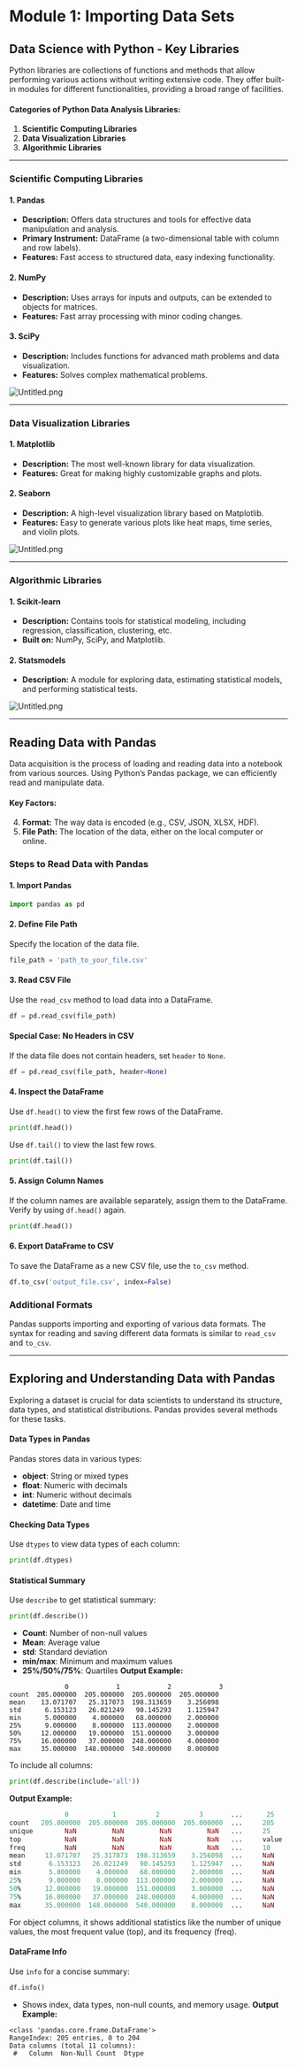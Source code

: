 

# Module 1: Importing Data Sets
## Data Science with Python - Key Libraries
Python libraries are collections of functions and methods that allow performing various actions without writing extensive code. They offer built-in modules for different functionalities, providing a broad range of facilities.
#### Categories of Python Data Analysis Libraries:
1. **Scientific Computing Libraries**
2. **Data Visualization Libraries**
3. **Algorithmic Libraries**

___
### Scientific Computing Libraries
#### 1. **Pandas**
- **Description:** Offers data structures and tools for effective data manipulation and analysis.
- **Primary Instrument:** DataFrame (a two-dimensional table with column and row labels).
- **Features:** Fast access to structured data, easy indexing functionality.
#### 2. **NumPy**
- **Description:** Uses arrays for inputs and outputs, can be extended to objects for matrices.
- **Features:** Fast array processing with minor coding changes.
#### 3. **SciPy**
- **Description:** Includes functions for advanced math problems and data visualization.
- **Features:** Solves complex mathematical problems.

![Untitled.png](https://prod-files-secure.s3.us-west-2.amazonaws.com/03e82b26-cccb-4906-bb56-adabcbdc0655/997ac361-58a8-4f04-bb0f-79fea4baa761/Untitled.png?X-Amz-Algorithm=AWS4-HMAC-SHA256&X-Amz-Content-Sha256=UNSIGNED-PAYLOAD&X-Amz-Credential=ASIAZI2LB466ZMQWLIJ6%2F20250207%2Fus-west-2%2Fs3%2Faws4_request&X-Amz-Date=20250207T062128Z&X-Amz-Expires=3600&X-Amz-Security-Token=IQoJb3JpZ2luX2VjEFYaCXVzLXdlc3QtMiJGMEQCIEfpEMF9cB04i3rJ87creAq1sj0vQoI1aQOn4OVcfdgpAiBS7vbwsJRKxfUyPshNcSqeFUX5kfDSx7WUkvV7evqFjir%2FAwhvEAAaDDYzNzQyMzE4MzgwNSIMQ3PYWrMweC%2Fe9vCKKtwDYIDWr%2BZpI54lpPbiHlFiYK5SKsBKzSgQZhu7xc%2FShl8Ri6i3c2im3ZxtEoOFzeIDs4wTIsAtadCXQVgMxt2yAJeagdUMkqBdToZWVvMBx8SslMNhHwlqnANTBtE11%2FKwQk4dxge5MhOnni1XccBnBi3Zp%2BHChcSIaIHj5WzLE%2FKu2Kv1y04Qhod%2BzGX3cEDM2Gu8n9IJgBb56%2BSNYiJMnWGmnizUL8aKJTzlsfSIIMZj3rVFBoFDv4N8c58aKLaMWvHZrV6Glv1sHFU%2B6w7VEjM6WlShdtK0nVjhFPHhPRfTNhHmROvLmQ3Pw7ckdFe8pHK%2FKIzbiTReSwjgjLNbthjhQAp4yHUrgauJcftYYajC5jJhBYYsE%2BC%2FK4ZNY7udn1CTL0a0lha88Li2lQOJ8lGHggkvJJs7Rl4H9JSLMH%2FB0vbTcoiy3OEENIZlBEW5L7zI9FpqGjuTuQ7KjhPAwbaJAxENA4dOklL4VFvu%2Fo%2FRi%2B6HBsXlSi%2Bjp9TMCegO4HeQO4608uMph4eD3DXdaYNOwirGT5v8rfyUkcm3pMLQhrClDQ6mxIbonrZlASpZhTomS0k86MLDFCSFyCqg5%2FVMR1lxl%2FacTR%2BuHG8gWf1cSc5rflS%2FK90YEoswor%2BWvQY6pgFgX2GWvhDoQsntJpkNmWGSbglALXtP8ao4bLCfAYTIbFAT742JTTxzrdS8Xl72IO77p6JBjyEy0dE8rtwrq8tGuyeYR3S%2FSgRv5zLAfRBguc1oc%2Bs3TbeuUFZpqAhRsIZWKyVdjWBuX3kRB763P%2FarX7ScXlO9JCrkYDWTZ99rLKb%2FVyGkQBYG8wDlP9DXQgeZuZx31rA78Umhxe04Iv8Y1ANZ%2FuMX&X-Amz-Signature=6e03894beb8132694e054c63f895736b598bc722dd3ca6dff6aa9f7cdf96a072&X-Amz-SignedHeaders=host&x-id=GetObject)
___
### Data Visualization Libraries
#### 1. **Matplotlib**
- **Description:** The most well-known library for data visualization.
- **Features:** Great for making highly customizable graphs and plots.
#### 2. **Seaborn**
- **Description:** A high-level visualization library based on Matplotlib.
- **Features:** Easy to generate various plots like heat maps, time series, and violin plots.

![Untitled.png](https://prod-files-secure.s3.us-west-2.amazonaws.com/03e82b26-cccb-4906-bb56-adabcbdc0655/733d1e42-5a53-4fd8-90c1-3d85254369a6/Untitled.png?X-Amz-Algorithm=AWS4-HMAC-SHA256&X-Amz-Content-Sha256=UNSIGNED-PAYLOAD&X-Amz-Credential=ASIAZI2LB466ZVS33QJQ%2F20250207%2Fus-west-2%2Fs3%2Faws4_request&X-Amz-Date=20250207T062128Z&X-Amz-Expires=3600&X-Amz-Security-Token=IQoJb3JpZ2luX2VjEFYaCXVzLXdlc3QtMiJGMEQCIBx2AO3%2B0nCUZsZuIM5DF5a%2Fc48bGLNzHDZqmoGAAI8xAiA42QyIspQEkGygdZ%2BzYRHQC%2Fz9ACoW2KB5c6xUdSPKZir%2FAwhvEAAaDDYzNzQyMzE4MzgwNSIMmdYzYgBhPPVS%2FA%2BYKtwDvz4MBKoY7EaaHb%2F5De3DFWtU8XOqISyREmoPJ77c0YyR0oX3QtvrcFOqEC6ZNev3yqG8CtV9d4Fdo5gicZiQ%2F32ehpGVh3a8wzAPavHjnNf79%2BVQQydQxwSsOsV4YJkvpJQvYFcTxPg%2Bwek%2Bu68aVeGKvn4IJMOVEAtqX8GnAjdCZvjAbPQ2GdYRJ80L1IS138Rm8Rjw4TNrH%2FZcX%2Ba6%2FA19EYw5%2F7sqFIKSXyCEsnaOC9GRk%2FqFtquRWlyBYGOgds%2BTrUIujuGHfqiUMUGHmjahks1qhtOUCwu3r7ui0P%2Ffgo7lEpplPEbSe9C1OjegHXebSxKzesUWuekNrATnVyYfFE3T8SQXEEgBk19IQofRL8s%2B2n2Dbs%2Bh0IlCwv7IeQAJsAB%2FyAaVnpOaG9ZK9B%2By9dTnuVrGChFxwxXgmqyfYtxnK4zSWXYBgE3tCcw9a1bUobIAb4pxDe4aec6beO8Pw0mPon2IzNkrOR%2FPCMbmt2f%2BtDAoujHs7NxrLyydh9Egbm6w3RAmlhh4UoOxP%2FH6e27TT66hxC1tODD5j20am1cjyi1ZeGBb8GLiKZOjXh9MnA%2FAcDJ0KAP78gCvQaX%2FAk2GFpG6O7ZIBTDAVHjv8mkabsRqHQaJdyswrL%2BWvQY6pgHBKHoGHX83fZnh2avbom%2FNiyJUDDOzUff3pudVWAfpNvlao6ZSrbGvRcM%2BBnEGKBmZKb03zREyswkjGwCofx63yrJVD%2F0A3phF0gbfCurk70J8hyQ3qZ7z9bd7bdzgn5kgmPupWe1SDRjBZefKfjUOeDlf5OnN7aicBKD7QiDol9azkSrvHebMCVV%2F2AJ7DMlCe3gbO0Q4KsgUdAT0rTuX1Z7rd0F0&X-Amz-Signature=92126c21a05dde756914b78141110fc42648bfb598f2764a1f2ac2e5e31cdcb7&X-Amz-SignedHeaders=host&x-id=GetObject)
___
### Algorithmic Libraries
#### 1. **Scikit-learn**
- **Description:** Contains tools for statistical modeling, including regression, classification, clustering, etc.
- **Built on:** NumPy, SciPy, and Matplotlib.
#### 2. **Statsmodels**
- **Description:** A module for exploring data, estimating statistical models, and performing statistical tests.

![Untitled.png](https://prod-files-secure.s3.us-west-2.amazonaws.com/03e82b26-cccb-4906-bb56-adabcbdc0655/c62885f5-417d-4179-834f-d68f8f2bdf39/Untitled.png?X-Amz-Algorithm=AWS4-HMAC-SHA256&X-Amz-Content-Sha256=UNSIGNED-PAYLOAD&X-Amz-Credential=ASIAZI2LB466ZVS33QJQ%2F20250207%2Fus-west-2%2Fs3%2Faws4_request&X-Amz-Date=20250207T062128Z&X-Amz-Expires=3600&X-Amz-Security-Token=IQoJb3JpZ2luX2VjEFYaCXVzLXdlc3QtMiJGMEQCIBx2AO3%2B0nCUZsZuIM5DF5a%2Fc48bGLNzHDZqmoGAAI8xAiA42QyIspQEkGygdZ%2BzYRHQC%2Fz9ACoW2KB5c6xUdSPKZir%2FAwhvEAAaDDYzNzQyMzE4MzgwNSIMmdYzYgBhPPVS%2FA%2BYKtwDvz4MBKoY7EaaHb%2F5De3DFWtU8XOqISyREmoPJ77c0YyR0oX3QtvrcFOqEC6ZNev3yqG8CtV9d4Fdo5gicZiQ%2F32ehpGVh3a8wzAPavHjnNf79%2BVQQydQxwSsOsV4YJkvpJQvYFcTxPg%2Bwek%2Bu68aVeGKvn4IJMOVEAtqX8GnAjdCZvjAbPQ2GdYRJ80L1IS138Rm8Rjw4TNrH%2FZcX%2Ba6%2FA19EYw5%2F7sqFIKSXyCEsnaOC9GRk%2FqFtquRWlyBYGOgds%2BTrUIujuGHfqiUMUGHmjahks1qhtOUCwu3r7ui0P%2Ffgo7lEpplPEbSe9C1OjegHXebSxKzesUWuekNrATnVyYfFE3T8SQXEEgBk19IQofRL8s%2B2n2Dbs%2Bh0IlCwv7IeQAJsAB%2FyAaVnpOaG9ZK9B%2By9dTnuVrGChFxwxXgmqyfYtxnK4zSWXYBgE3tCcw9a1bUobIAb4pxDe4aec6beO8Pw0mPon2IzNkrOR%2FPCMbmt2f%2BtDAoujHs7NxrLyydh9Egbm6w3RAmlhh4UoOxP%2FH6e27TT66hxC1tODD5j20am1cjyi1ZeGBb8GLiKZOjXh9MnA%2FAcDJ0KAP78gCvQaX%2FAk2GFpG6O7ZIBTDAVHjv8mkabsRqHQaJdyswrL%2BWvQY6pgHBKHoGHX83fZnh2avbom%2FNiyJUDDOzUff3pudVWAfpNvlao6ZSrbGvRcM%2BBnEGKBmZKb03zREyswkjGwCofx63yrJVD%2F0A3phF0gbfCurk70J8hyQ3qZ7z9bd7bdzgn5kgmPupWe1SDRjBZefKfjUOeDlf5OnN7aicBKD7QiDol9azkSrvHebMCVV%2F2AJ7DMlCe3gbO0Q4KsgUdAT0rTuX1Z7rd0F0&X-Amz-Signature=33ac5a8b2f7b6b576cd6e0f5d8b768c81639351be1ea93c04f97fa2680eb2ed1&X-Amz-SignedHeaders=host&x-id=GetObject)
___
## Reading Data with Pandas
Data acquisition is the process of loading and reading data into a notebook from various sources. Using Python’s Pandas package, we can efficiently read and manipulate data.
#### Key Factors:
4. **Format:** The way data is encoded (e.g., CSV, JSON, XLSX, HDF).
5. **File Path:** The location of the data, either on the local computer or online.
### Steps to Read Data with Pandas
#### 1. **Import Pandas**
```python
import pandas as pd
```
#### 2. **Define File Path**
Specify the location of the data file.
```python
file_path = 'path_to_your_file.csv'
```
#### 3. **Read CSV File**
Use the `read_csv` method to load data into a DataFrame.
```python
df = pd.read_csv(file_path)
```
#### Special Case: No Headers in CSV
If the data file does not contain headers, set `header` to `None`.
```python
df = pd.read_csv(file_path, header=None)
```
#### 4. **Inspect the DataFrame**
Use `df.head()` to view the first few rows of the DataFrame.
```python
print(df.head())
```
Use `df.tail()` to view the last few rows.
```python
print(df.tail())
```
#### 5. **Assign Column Names**
If the column names are available separately, assign them to the DataFrame.
Verify by using `df.head()` again.
```python
print(df.head())
```
#### 6. **Export DataFrame to CSV**
To save the DataFrame as a new CSV file, use the `to_csv` method.
```python
df.to_csv('output_file.csv', index=False)
```
### Additional Formats
Pandas supports importing and exporting of various data formats. The syntax for reading and saving different data formats is similar to `read_csv` and `to_csv`.
___
## Exploring and Understanding Data with Pandas
Exploring a dataset is crucial for data scientists to understand its structure, data types, and statistical distributions. Pandas provides several methods for these tasks.
#### Data Types in Pandas
Pandas stores data in various types:
- **object**: String or mixed types
- **float**: Numeric with decimals
- **int**: Numeric without decimals
- **datetime**: Date and time
#### Checking Data Types
Use `dtypes` to view data types of each column:
```python
print(df.dtypes)
```
#### Statistical Summary
Use `describe` to get statistical summary:
```python
print(df.describe())
```
- **Count**: Number of non-null values
- **Mean**: Average value
- **std**: Standard deviation
- **min/max**: Minimum and maximum values
- **25%/50%/75%**: Quartiles
**Output Example:**
```plain text
              0            1            2            3
count  205.000000  205.000000  205.000000  205.000000
mean    13.071707   25.317073  198.313659    3.256098
std      6.153123   26.021249   90.145293    1.125947
min      5.000000    4.000000   68.000000    2.000000
25%      9.000000    8.000000  113.000000    2.000000
50%     12.000000   19.000000  151.000000    3.000000
75%     16.000000   37.000000  248.000000    4.000000
max     35.000000  148.000000  540.000000    8.000000
```
To include all columns:
```python
print(df.describe(include='all'))
```
**Output Example:**
```r
              0           1          2          3       ...      25       26       27
count   205.000000  205.000000  205.000000  205.000000  ...     205      205      205
unique        NaN         NaN         NaN         NaN   ...     25       25       25
top           NaN         NaN         NaN         NaN   ...     value    value    value
freq          NaN         NaN         NaN         NaN   ...     10       10       10
mean     13.071707   25.317073  198.313659    3.256098  ...     NaN      NaN      NaN
std       6.153123   26.021249   90.145293    1.125947  ...     NaN      NaN      NaN
min       5.000000    4.000000   68.000000    2.000000  ...     NaN      NaN      NaN
25%       9.000000    8.000000  113.000000    2.000000  ...     NaN      NaN      NaN
50%      12.000000   19.000000  151.000000    3.000000  ...     NaN      NaN      NaN
75%      16.000000   37.000000  248.000000    4.000000  ...     NaN      NaN      NaN
max      35.000000  148.000000  540.000000    8.000000  ...     NaN      NaN      NaN
```
For object columns, it shows additional statistics like the number of unique values, the most frequent value (top), and its frequency (freq).
#### DataFrame Info
Use `info` for a concise summary:
```python
df.info()
```
- Shows index, data types, non-null counts, and memory usage.
**Output Example:**
```less
<class 'pandas.core.frame.DataFrame'>
RangeIndex: 205 entries, 0 to 204
Data columns (total 11 columns):
 #   Column  Non-Null Count  Dtype
